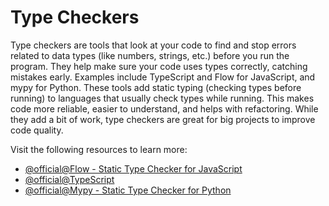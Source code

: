 # Type Checkers

Type checkers are tools that look at your code to find and stop errors related to data types (like numbers, strings, etc.) before you run the program. They help make sure your code uses types correctly, catching mistakes early. Examples include TypeScript and Flow for JavaScript, and mypy for Python. These tools add static typing (checking types before running) to languages that usually check types while running. This makes code more reliable, easier to understand, and helps with refactoring. While they add a bit of work, type checkers are great for big projects to improve code quality.

Visit the following resources to learn more:

- [@official@Flow - Static Type Checker for JavaScript](https://flow.org/)
- [@official@TypeScript](https://www.typescriptlang.org/)
- [@official@Mypy - Static Type Checker for Python](https://mypy.readthedocs.io/en/stable/)
